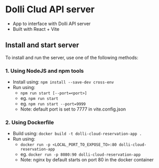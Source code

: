 # Dolli Clud API server
- App to interface with Dolli API server 
- Built with React + Vite

## Install and start server
To install and run the server, use one of the following methods:

### 1. Using NodeJS and npm tools
- Install using: `npm install --save-dev cross-env`
- Run using: 
    - `npm run start [--port=<port>]`
    - eg. `npm run start`
    - eg. `npm run start --port=9999`
    - Note: default port is set to 7777 in vite.config.json

### 2. Using Dockerfile
- Build using: `docker build -t dolli-cloud-reservation-app .`
- Run using: 
    - `docker run -p <LOCAL_PORT_TO_EXPOSE_TO>:80 dolli-cloud-reservation-app`
    - eg. `docker run -p 8080:90 dolli-cloud-reservation-app`
    - Note: nginx by default starts on port 80 in the docker container